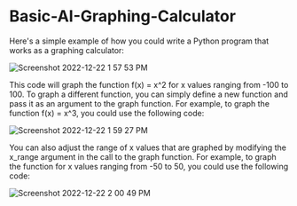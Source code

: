 # Basic-AI-Graphing-Calculator
Here's a simple example of how you could write a Python program that works as a graphing calculator:

![Screenshot 2022-12-22 1 57 53 PM](https://user-images.githubusercontent.com/105749396/209207132-90edc43c-048b-4bd0-9823-c6bb271ab9c8.png)

This code will graph the function f(x) = x^2 for x values ranging from -100 to 100. To graph a different function, you can simply define a new function and pass it as an argument to the graph function. For example, to graph the function f(x) = x^3, you could use the following code:

![Screenshot 2022-12-22 1 59 27 PM](https://user-images.githubusercontent.com/105749396/209207421-76ddad84-512e-43c6-b626-43a81a65dabd.png)

You can also adjust the range of x values that are graphed by modifying the x_range argument in the call to the graph function. For example, to graph the function for x values ranging from -50 to 50, you could use the following code:

![Screenshot 2022-12-22 2 00 49 PM](https://user-images.githubusercontent.com/105749396/209207774-01c227a1-c925-4bee-9857-0369bf56f2de.png)
